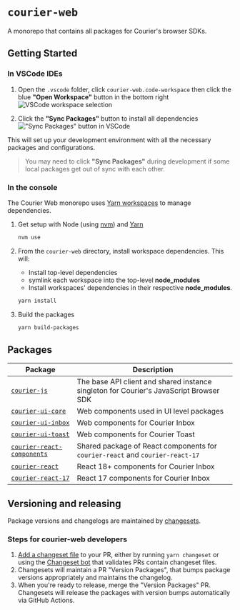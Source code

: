 # `courier-web`

A monorepo that contains all packages for Courier's browser SDKs.

## Getting Started

### In VSCode IDEs

1. Open the `.vscode` folder, click `courier-web.code-workspace` then click the blue **"Open Workspace"** button in the bottom right
![VSCode workspace selection](https://github.com/user-attachments/assets/0d7d1a5f-6664-4b9f-8071-26d1e7521cba)

2. Click the **"Sync Packages"** button to install all dependencies
!["Sync Packages" button in VSCode](https://github.com/user-attachments/assets/8326a66d-2d8a-4831-880a-d165e48a7fa4)

This will set up your development environment with all the necessary packages and configurations.

> You may need to click **"Sync Packages"** during development if some local packages get out of sync with each other.

### In the console

The Courier Web monorepo uses [Yarn workspaces](https://classic.yarnpkg.com/blog/2017/08/02/introducing-workspaces/) to manage dependencies.

1. Get setup with Node (using [nvm](https://github.com/nvm-sh/nvm?tab=readme-ov-file#installing-and-updating)) and [Yarn](https://classic.yarnpkg.com/lang/en/docs/install)

    ```sh
    nvm use
    ```

2. From the `courier-web` directory, install workspace dependencies. This will:

    - Install top-level dependencies
    - symlink each workspace into the top-level **node_modules**
    - Install workspaces' dependencies in their respective **node_modules**.

    ```sh
    yarn install
    ```

3. Build the packages

    ```sh
    yarn build-packages
    ```

## Packages

| Package | Description |
|---------|-------------|
| [`courier-js`](./@trycourier/courier-js) | The base API client and shared instance singleton for Courier's JavaScript Browser SDK |
| [`courier-ui-core`](./@trycourier/courier-ui-core) | Web components used in UI level packages |
| [`courier-ui-inbox`](./@trycourier/courier-ui-inbox) | Web components for Courier Inbox |
| [`courier-ui-toast`](./@trycourier/courier-ui-toast) | Web components for Courier Toast |
| [`courier-react-components`](./@trycourier/courier-react-components/) | Shared package of React components for `courier-react` and `courier-react-17` |
| [`courier-react`](./@trycourier/courier-react) | React 18+ components for Courier Inbox |
| [`courier-react-17`](./@trycourier/courier-react-17/) | React 17 components for Courier Inbox |

## Versioning and releasing

Package versions and changelogs are maintained by [changesets](https://github.com/changesets/changesets).

### Steps for courier-web developers

1. [Add a changeset file](https://github.com/changesets/changesets/blob/main/docs/adding-a-changeset.md) to your PR,
   either by running `yarn changeset` or using the [Changeset bot](https://github.com/apps/changeset-bot)
   that validates PRs contain changeset files.
2. Changesets will maintain a PR "Version Packages", that bumps package versions appropriately and maintains the
   changelog.
3. When you're ready to release, merge the "Version Packages" PR. Changesets will release
   the packages with version bumps automatically via GitHub Actions.
